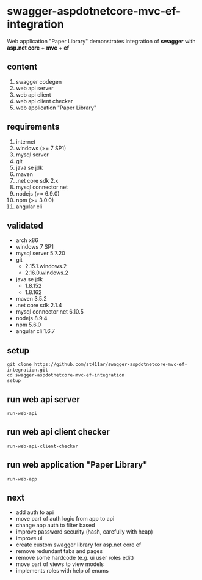 # swagger-aspdotnetcore-mvc-ef-integration
Web application "Paper Library" demonstrates integration of **swagger** with **asp.net core** + **mvc** + **ef**
## content
1. swagger codegen
1. web api server
1. web api client
1. web api client checker
1. web application "Paper Library"
## requirements
1. internet
1. windows (>= 7 SP1)
1. mysql server
1. git
1. java se jdk
1. maven
1. .net core sdk 2.x
1. mysql connector net
1. nodejs (>= 6.9.0)
1. npm (>= 3.0.0)
1. angular cli
## validated
- arch x86
- windows 7 SP1
- mysql server 5.7.20
- git
  - 2.15.1.windows.2
  - 2.16.0.windows.2
- java se jdk
  - 1.8.152
  - 1.8.162
- maven 3.5.2
- .net core sdk 2.1.4
- mysql connector net 6.10.5
- nodejs 8.9.4
- npm 5.6.0
- angular cli 1.6.7
## setup
```
git clone https://github.com/st411ar/swagger-aspdotnetcore-mvc-ef-integration.git
cd swagger-aspdotnetcore-mvc-ef-integration
setup
```
## run web api server
```
run-web-api
```
## run web api client checker
```
run-web-api-client-checker
```
## run web application "Paper Library"
```
run-web-app
```
## next
- add auth to api
- move part of auth logic from app to api
- change app auth to filter based
- improve password security (hash, carefully with heap)
- improve ui
- create custom swagger library for asp.net core ef
- remove redundant tabs and pages
- remove some hardcode (e.g. ui user roles edit)
- move part of views to view models
- implements roles with help of enums